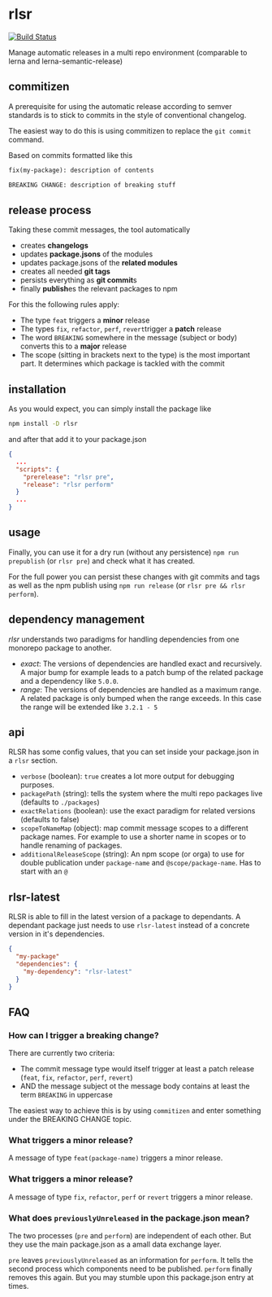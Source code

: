 # rlsr

[![Build Status](https://travis-ci.org/xing/rlsr.svg?branch=master)](https://travis-ci.org/xing/rlsr)

Manage automatic releases in a multi repo environment (comparable to lerna and
lerna-semantic-release)

## commitizen

A prerequisite for using the automatic release according to semver standards is
to stick to commits in the style of conventional changelog.

The easiest way to do this is using commitizen to replace the `git commit`
command.

Based on commits formatted like this

```txt
fix(my-package): description of contents

BREAKING CHANGE: description of breaking stuff
```

## release process

Taking these commit messages, the tool automatically

- creates **changelogs**
- updates **package.jsons** of the modules
- updates package.jsons of the **related modules**
- creates all needed **git tags**
- persists everything as **git commit**s
- finally **publish**es the relevant packages to npm

For this the following rules apply:

- The type `feat` triggers a **minor** release
- The types `fix`, `refactor`, `perf`, `revert`trigger a **patch** release
- The word `BREAKING` somewhere in the message (subject or body) converts this
  to a **major** release
- The scope (sitting in brackets next to the type) is the most important part.
  It determines which package is tackled with the commit

## installation

As you would expect, you can simply install the package like

```sh
npm install -D rlsr
```

and after that add it to your package.json

```json
{
  ...
  "scripts": {
    "prerelease": "rlsr pre",
    "release": "rlsr perform"
  }
  ...
}
```

## usage

Finally, you can use it for a dry run (without any persistence)
`npm run prepublish` (or `rlsr pre`) and check what it has created.

For the full power you can persist these changes with git commits and tags as
well as the npm publish using `npm run release` (or `rlsr pre && rlsr perform`).

## dependency management

_rlsr_ understands two paradigms for handling dependencies from one monorepo
package to another.

- _exact_: The versions of dependencies are handled exact and recursively. A
  major bump for example leads to a patch bump of the related package and a
  dependency like `5.0.0`.
- _range_: The versions of dependencies are handled as a maximum range. A
  related package is only bumped when the range exceeds. In this case the range
  will be extended like `3.2.1 - 5`

## api

RLSR has some config values, that you can set inside your package.json in a
`rlsr` section.

- `verbose` (boolean): `true` creates a lot more output for debugging purposes.
- `packagePath` (string): tells the system where the multi repo packages live
  (defaults to `./packages`)
- `exactRelations` (boolean): use the exact paradigm for related versions
  (defaults to false)
- `scopeToNameMap` (object): map commit message scopes to a different package
  names. For example to use a shorter name in scopes or to handle renaming of
  packages.
- `additionalReleaseScope` (string): An npm scope (or orga) to use for double
  publication under `package-name` and `@scope/package-name`. Has to start with
  an `@`

## rlsr-latest

RLSR is able to fill in the latest version of a package to dependants. A
dependant package just needs to use `rlsr-latest` instead of a concrete version
in it's dependencies.

```json
{
  "my-package"
  "dependencies": {
    "my-dependency": "rlsr-latest"
  }
}
```

## FAQ

### How can I trigger a breaking change?

There are currently two criteria:

- The commit message type would itself trigger at least a patch release (`feat`,
  `fix`, `refactor`, `perf`, `revert`)
- AND the message subject ot the message body contains at least the term
  `BREAKING` in uppercase

The easiest way to achieve this is by using `commitizen` and enter something
under the BREAKING CHANGE topic.

### What triggers a minor release?

A message of type `feat(package-name)` triggers a minor release.

### What triggers a minor release?

A message of type `fix`, `refactor`, `perf` or `revert` triggers a minor
release.

### What does `previouslyUnreleased` in the package.json mean?

The two processes (`pre` and `perform`) are independent of each other. But they
use the main package.json as a amall data exchange layer.

`pre` leaves `previouslyUnreleased` as an information for `perform`. It tells
the second process which components need to be published. `perform` finally
removes this again. But you may stumble upon this package.json entry at times.
